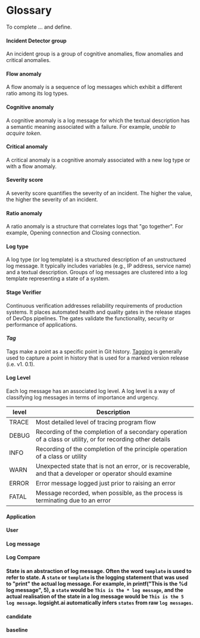 
# Glossary

[//]: # (### Anomaly types)

To complete ... and define.

#### Incident Detector group
An incident group is a group of cognitive anomalies, flow anomalies and critical anomalies.

#### Flow anomaly
A flow anomaly is a sequence of log messages which exhibit a different ratio among its log types.

#### Cognitive anomaly
A cognitive anomaly is a log message for which the textual description has a semantic meaning associated with a failure.
For example, *unable to acquire token*.

#### Critical anomaly
A critical anomaly is a cognitive anomaly associated with a new log type or with a flow anomaly.

[//]: # (#### Anomaly score)

[//]: # (To complete ...)

#### Severity score
A severity score quantifies the severity of an incident. The higher the value, the higher the severity of an incident.

#### Ratio anomaly
A ratio anomaly is a structure that correlates logs that "go together". 
For example, Opening connection and Closing connection.

#### Log type
A log type (or log template) is a structured description of an unstructured log message. 
It typically includes variables (e.g., IP address, service name) and a textual description.
Groups of log messages are clustered into a log template representing a state of a system.

[//]: # (#### Baseline version)

[//]: # (To complete ...)

[//]: # ()
[//]: # (#### Candidate version)

[//]: # (To complete ...)

[//]: # ()
[//]: # (#### Log group)

[//]: # (To complete ...)

#### Stage Verifier
Continuous verification addresses reliability requirements of production systems. 
It places automated health and quality gates in the release stages of DevOps pipelines.
The gates validate the functionality, security or performance of applications.


[//]: # (#### Deployment abnormality)

[//]: # ()
[//]: # (The main challenge facing of deployments is validating the health of newly deployed service instances. )

[//]: # ()
[//]: # (To complete ...)

#### _Tag_
Tags make a point as a specific point in Git history.
[Tagging](https://git-scm.com/book/en/v2/Git-Basics-Tagging) is generally used to capture a point in history that is used for a marked version release (i.e. v1. 0.1).

#### Log Level

Each log message has an associated log level. 
A log level is a way of classifying log messages in terms of importance and urgency. 

| level | Description |
| ----- | ----------- |
| TRACE	| Most detailed level of tracing program flow |
| DEBUG	| Recording of the completion of a secondary operation of a class or utility, or for recording other details |
| INFO	| Recording of the completion of the principle operation of a class or utility |
| WARN 	| Unexpected state that is not an error, or is recoverable, and that a developer or operator should examine |
| ERROR	| Error message logged just prior to raising an error |
| FATAL	| Message recorded, when possible, as the process is terminating due to an error |

#### Application


#### User


#### Log message


#### Log Compare

#### State is an abstraction of log message. Often the word `template` is used to refer to state. A `state` or `template` is the logging statement that was used to "print" the actual log message. For example, in printf("This is the %d log message", 5), a `state` would be `This is the * log message`, and the actual realisation of the state in a log message would be `This is the 5 log message`. logsight.ai automatically infers `states` from raw `log messages`.


#### candidate

#### baseline